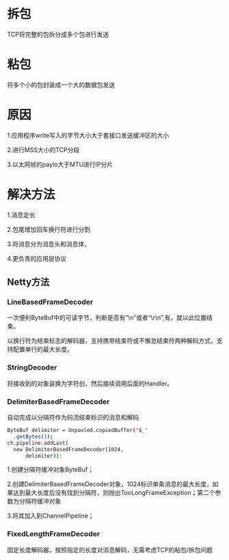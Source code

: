 # 拆包

TCP将完整的包拆分成多个包进行发送

# 粘包

将多个小的包封装成一个大的数据包发送

# 原因

1.应用程序write写入的字节大小大于套接口发送缓冲区的大小

2.进行MSS大小的TCP分段

3.以太网帧的paylo大于MTU进行IP分片


# 解决方法

1.消息定长

2.包尾增加回车换行符进行分割

3.将消息分为消息头和消息体，

4.更负责的应用层协议

## Netty方法

### LineBasedFrameDecoder

一次便利ByteBuf中的可读字节，判断是否有“\n”或者“\r\n”,有，就以此位置结束。

以换行符为结束标志的解码器，支持携带结束符或不懈怠结束符两种解码方式，支持配置单行的最大长度。

### StringDecoder

将接收到的对象装换为字符创，然后接续调用后面的Handler。

### DelimiterBasedFrameDecoder

自动完成以分隔符作为码流结束标识的消息和解码

~~~bash
ByteBuf delimiter = Unpooled.copiedBuffer("$_"
  .getBytes());
ch.pipeline.addLast(
  new DelimiterBasedFrameDecoder(1024,
      delimiter)):
~~~
1.创建分隔符缓冲对象ByteBuf；

2.创建DelimiterBasedFrameDecoder对象，1024标识单条消息的最大长度，如果达到最大长度后没有找到分隔符，则抛出TooLongFrameException；第二个参数为分隔符缓冲对象

3.将其加入到ChannelPipeline；

### FixedLengthFrameDecoder

固定长度解码器，按照指定的长度对消息解码，无需考虑TCP的粘包/拆包问题










